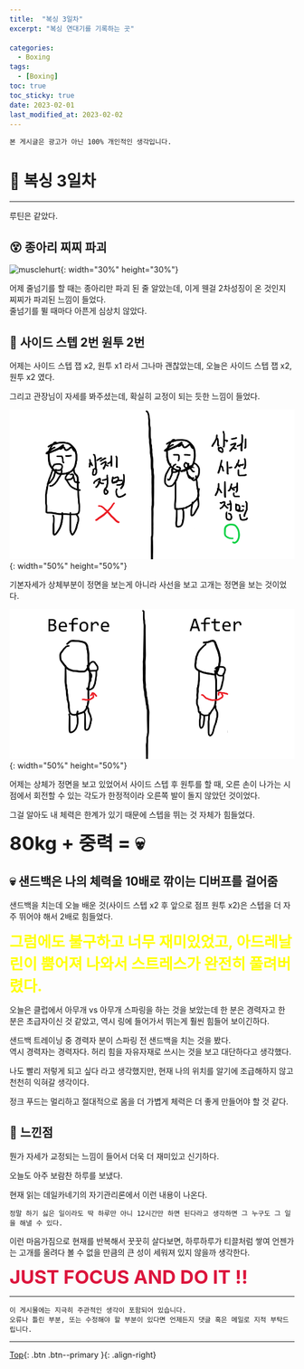 ```yaml
---
title:  "복싱 3일차"
excerpt: "복싱 연대기를 기록하는 곳"

categories:
  - Boxing
tags:
  - [Boxing]
toc: true
toc_sticky: true
date: 2023-02-01
last_modified_at: 2023-02-02
---
```


    본 게시글은 광고가 아닌 100% 개인적인 생각입니다.

# 🥊 복싱 3일차 
<hr style="width:100%" />

루틴은 같았다.

## 😵 종아리 찌찌 파괴

![musclehurt](https://media.giphy.com/media/76OCiB60mNw8Q1YOx8/giphy.gif){: width="30%" height="30%"}

  어제 줄넘기를 할 때는 종아리만 파괴 된 줄 알았는데, 이게 웬걸 2차성징이 온 것인지 찌찌가 파괴된 느낌이 들었다.  
  줄넘기를 뛸 때마다 아픈게 심상치 않았다.

## 🥴 사이드 스텝 2번 원투 2번

  어제는 사이드 스텝 잽 x2, 원투 x1 라서 그나마 괜찮았는데, 오늘은 사이드 스텝 잽 x2, 원투 x2 였다.

  그리고 관장님이 자세를 봐주셨는데, 확실히 교정이 되는 듯한 느낌이 들었다.

  ![image1](/assets/images/posts/Hobby/Boxing/2023-02-01-my-boxing-post_4/1.png){: width="50%" height="50%"}

  기본자세가 상체부분이 정면을 보는게 아니라 사선을 보고 고개는 정면을 보는 것이었다.

  ![image2](/assets/images/posts/Hobby/Boxing/2023-02-01-my-boxing-post_4/2.png){: width="50%" height="50%"}

  어제는 상체가 정면을 보고 있었어서 사이드 스텝 후 원투를 할 때, 오른 손이 나가는 시점에서 회전할 수 있는 각도가 한정적이라 오른쪽 발이 돌지 않았던 것이었다.

  그걸 알아도 내 체력은 한계가 있기 때문에 스텝을 뛰는 것 자체가 힘들었다.
  
  <strong style="font-size:25pt">80kg + 중력 = 💀</strong>

## 💀 샌드백은 나의 체력을 10배로 깎이는 디버프를 걸어줌

  샌드백을 치는데 오늘 배운 것(사이드 스텝 x2 후 앞으로 점프 원투 x2)은 스텝을 더 자주 뛰어야 해서 2배로 힘들었다.  

  <strong style="color:yellow; font-size:20pt"> 그럼에도 불구하고 너무 재미있었고, 아드레날린이 뿜어져 나와서 스트레스가 완전히 풀려버렸다. </strong>
  
  오늘은 클럽에서 아무개 vs 아무개 스파링을 하는 것을 보았는데 한 분은 경력자고 한 분은 초급자이신 것 같았고, 역시 링에 들어가서 뛰는게 훨씬 힘들어 보이긴하다.
  
  샌드백 트레이닝 중 경력자 분이 스파링 전 샌드백을 치는 것을 봤다.   
  역시 경력자는 경력자다. 허리 힘을 자유자재로 쓰시는 것을 보고 대단하다고 생각했다.

  나도 빨리 저렇게 되고 싶다 라고 생각했지만, 현재 나의 위치를 알기에 조급해하지 않고 천천히 익혀갈 생각이다.

  정크 푸드는 멀리하고 절대적으로 몸을 더 가볍게 체력은 더 좋게 만들어야 할 것 같다.

## 🤣 느낀점

  뭔가 자세가 교정되는 느낌이 들어서 더욱 더 재미있고 신기하다.

  오늘도 아주 보람찬 하루를 보냈다.

  현재 읽는 데일카네기의 자기관리론에서 이런 내용이 나온다.

    정말 하기 싫은 일이라도 딱 하루만 아니 12시간만 하면 된다라고 생각하면 그 누구도 그 일을 해낼 수 있다.

  이런 마음가짐으로 현재를 반복해서 꿋꿋히 살다보면, 하루하루가 티끌처럼 쌓여 언젠가는 고개를 올려다 볼 수 없을 만큼의 큰 성이 세워져 있지 않을까 생각한다. 

  <strong style="color:crimson; font-size:25pt">JUST FOCUS AND DO IT !!</strong>

<hr style="width:100%" />

    이 게시물에는 지극히 주관적인 생각이 포함되어 있습니다. 
    오류나 틀린 부분, 또는 수정해야 할 부분이 있다면 언제든지 댓글 혹은 메일로 지적 부탁드립니다.
    
<hr>


[Top](#){: .btn .btn--primary }{: .align-right}